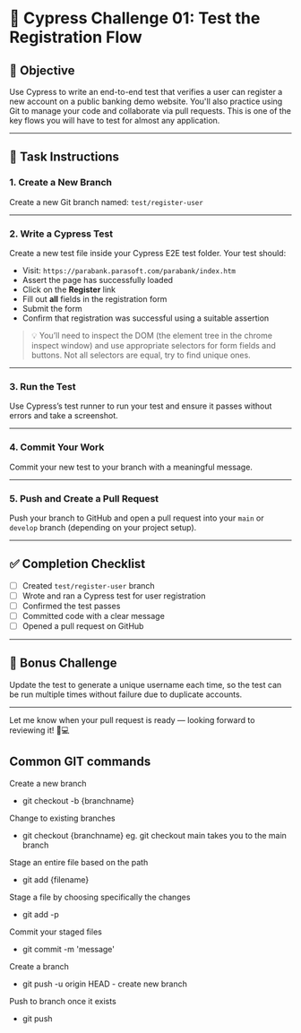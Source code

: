 # 🧪 Cypress Challenge 01: Test the Registration Flow

## 🎯 Objective

Use Cypress to write an end-to-end test that verifies a user can register a new account on a public banking demo website. You'll also practice using Git to manage your code and collaborate via pull requests. This is one of the key flows you will have to test for almost any application.

---

## 📝 Task Instructions

### 1. Create a New Branch

Create a new Git branch named: `test/register-user`

---

### 2. Write a Cypress Test

Create a new test file inside your Cypress E2E test folder. Your test should:

- Visit: `https://parabank.parasoft.com/parabank/index.htm`
- Assert the page has successfully loaded
- Click on the **Register** link
- Fill out **all** fields in the registration form
- Submit the form
- Confirm that registration was successful using a suitable assertion

> 💡 You’ll need to inspect the DOM (the element tree in the chrome inspect window) and use appropriate selectors for form fields and buttons. Not all selectors are equal, try to find unique ones.

---

### 3. Run the Test

Use Cypress’s test runner to run your test and ensure it passes without errors and take a screenshot.

---

### 4. Commit Your Work

Commit your new test to your branch with a meaningful message.

---

### 5. Push and Create a Pull Request

Push your branch to GitHub and open a pull request into your `main` or `develop` branch (depending on your project setup).

---

## ✅ Completion Checklist

- [ ] Created `test/register-user` branch
- [ ] Wrote and ran a Cypress test for user registration
- [ ] Confirmed the test passes
- [ ] Committed code with a clear message
- [ ] Opened a pull request on GitHub

---

## 🌟 Bonus Challenge

Update the test to generate a unique username each time, so the test can be run multiple times without failure due to duplicate accounts.

---

Let me know when your pull request is ready — looking forward to reviewing it! 👀💻

## Common GIT commands

Create a new branch

- git checkout -b {branchname}

Change to existing branches

- git checkout {branchname} eg. git checkout main takes you to the main branch

Stage an entire file based on the path

- git add {filename}

Stage a file by choosing specifically the changes

- git add -p

Commit your staged files

- git commit -m 'message'

Create a branch

- git push -u origin HEAD - create new branch

Push to branch once it exists

- git push
